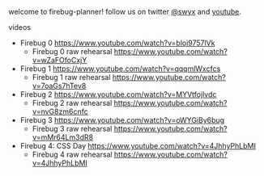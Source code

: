 welcome to firebug-planner! follow us on twitter [@swyx](https://twitter.com/swyx) and [youtube](https://www.youtube.com/user/shawnthe1).

videos

* Firebug 0 https://www.youtube.com/watch?v=bloi9757lVk
  * Firebug 0 raw rehearsal https://www.youtube.com/watch?v=wZaFOfoCxjY
* Firebug 1 https://www.youtube.com/watch?v=qqqmlWxcfcs
  * Firebug 1 raw rehearsal https://www.youtube.com/watch?v=7oaGs7hTev8
* Firebug 2 https://www.youtube.com/watch?v=MYVtfojlvdc
  * Firebug 2 raw rehearsal https://www.youtube.com/watch?v=nvG8zm6cnfc
* Firebug 3 https://www.youtube.com/watch?v=oWYGiBy6bug
  * Firebug 3 raw rehearsal https://www.youtube.com/watch?v=mMr64Lm3dR8
* Firebug 4: CSS Day https://www.youtube.com/watch?v=4JhhyPhLbMI
  * Firebug 4 raw rehearsal https://www.youtube.com/watch?v=4JhhyPhLbMI
